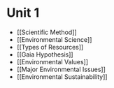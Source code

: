 # Unit 1

- [[Scientific Method]]
- [[Environmental Science]]
- [[Types of Resources]]
- [[Gaia Hypothesis]]
- [[Environmental Values]]
- [[Major Environmental Issues]]
- [[Environmental Sustainability]]
